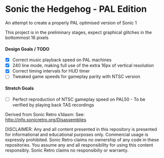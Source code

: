 Sonic the Hedgehog - PAL Edition
============

An attempt to create a properly PAL optimised version of Sonic 1

This project is in the preliminary stages, expect graphical glitches in the bottommost 16 pixels

#### Design Goals / TODO
- [x] Correct music playback speed on PAL machines
- [x] 240 line mode, making full use of the extra 16px of vertical resolution
- [x] Correct timing intervals for HUD timer 
- [ ] Tweaked game speeds for gameplay parity with NTSC version

#### Stretch Goals
- [ ] Perfect reproduction of NTSC gameplay speed on PAL50 - To be verified by playing back TAS recordings


Derived from Sonic Retro s1dasm:
See: http://info.sonicretro.org/Disassemblies

DISCLAIMER:
Any and all content presented in this repository is presented for informational and educational purposes only.
Commercial usage is expressly prohibited. Sonic Retro claims no ownership of any code in these repositories.
You assume any and all responsibility for using this content responsibly. Sonic Retro claims no responsibiliy or warranty.
